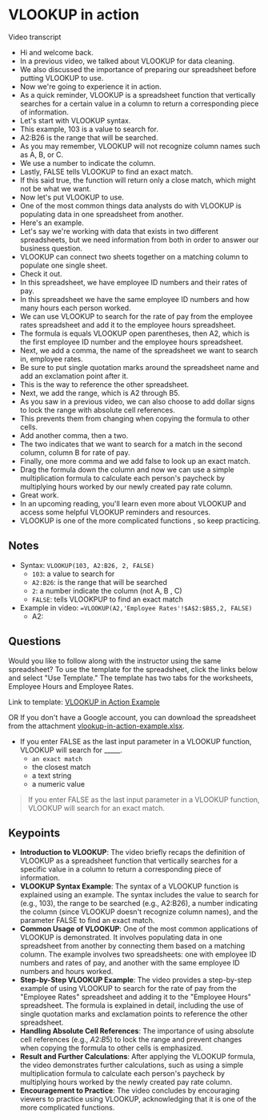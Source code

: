 # VLOOKUP in action

Video transcript

- Hi and welcome back.
- In a previous video, we talked about VLOOKUP for data cleaning.
- We also discussed the importance of preparing our spreadsheet before putting VLOOKUP to use.
- Now we're going to experience it in action.
- As a quick reminder, VLOOKUP is a spreadsheet function that vertically searches for a certain value in a column to return a corresponding piece of information.
- Let's start with VLOOKUP syntax.
- This example, 103 is a value to search for.
- A2:B26 is the range that will be searched.
- As you may remember, VLOOKUP will not recognize column names such as A, B, or C.
- We use a number to indicate the column.
- Lastly, FALSE tells VLOOKUP to find an exact match.
- If this said true, the function will return only a close match, which might not be what we want.
- Now let's put VLOOKUP to use.
- One of the most common things data analysts do with VLOOKUP is populating data in one spreadsheet from another.
- Here's an example.
- Let's say we're working with data that exists in two different spreadsheets, but we need information from both in order to answer our business question.
- VLOOKUP can connect two sheets together on a matching column to populate one single sheet.
- Check it out.
- In this spreadsheet, we have employee ID numbers and their rates of pay.
- In this spreadsheet we have the same employee ID numbers and how many hours each person worked.
- We can use VLOOKUP to search for the rate of pay from the employee rates spreadsheet and add it to the employee hours spreadsheet.
- The formula is equals VLOOKUP open parentheses, then A2, which is the first employee ID number and the employee hours spreadsheet.
- Next, we add a comma, the name of the spreadsheet we want to search in, employee rates.
- Be sure to put single quotation marks around the spreadsheet name and add an exclamation point after it.
- This is the way to reference the other spreadsheet.
- Next, we add the range, which is A2 through B5.
- As you saw in a previous video, we can also choose to add dollar signs to lock the range with absolute cell references.
- This prevents them from changing when copying the formula to other cells.
- Add another comma, then a two.
- The two indicates that we want to search for a match in the second column, column B for rate of pay.
- Finally, one more comma and we add false to look up an exact match.
- Drag the formula down the column and now we can use a simple multiplication formula to calculate each person's paycheck by multiplying hours worked by our newly created pay rate column.
- Great work.
- In an upcoming reading, you'll learn even more about VLOOKUP and access some helpful VLOOKUP reminders and resources.
- VLOOKUP is one of the more complicated functions , so keep practicing.

## Notes

- Syntax: `VLOOKUP(103, A2:B26, 2, FALSE)`
  - `103`: a value to search for
  - `A2:B26`: is the range that will be searched
  - `2`: a number indicate the column (not A, B , C)
  - `FALSE`: tells VLOOKPUP to find an exact match
- Example in video: `=VLOOKUP(A2,'Employee Rates'!$A$2:$B$5,2, FALSE)`
  - A2:

## Questions

Would you like to follow along with the instructor using the same spreadsheet? To use the template for the spreadsheet, click the links below and select "Use Template." The template has two tabs for the worksheets, Employee Hours and Employee Rates. 

Link to template: [VLOOKUP in Action Example](https://docs.google.com/spreadsheets/d/1f39uwSgf7N-bgc5GMAtaSefUPw0EIaAB4eKau7t0SXU/template/preview?resourcekey=0-fTi9xv6oG-88MRHHfVkHGQ)

OR If you don't have a Google account, you can download the spreadsheet from the attachment [vlookup-in-action-example.xlsx](./resources/vlookup-in-action-example.xlsx).

- If you enter FALSE as the last input parameter in a VLOOKUP function, VLOOKUP will search for _____.  
  - `an exact match`
  - the closest match
  - a text string
  - a numeric value

> If you enter FALSE as the last input parameter in a VLOOKUP function,  VLOOKUP will search for an exact match.

## Keypoints

- **Introduction to VLOOKUP**: The video briefly recaps the definition of VLOOKUP as a spreadsheet function that vertically searches for a specific value in a column to return a corresponding piece of information.
- **VLOOKUP Syntax Example**: The syntax of a VLOOKUP function is explained using an example. The syntax includes the value to search for (e.g., 103), the range to be searched (e.g., A2:B26), a number indicating the column (since VLOOKUP doesn't recognize column names), and the parameter FALSE to find an exact match.
- **Common Usage of VLOOKUP**: One of the most common applications of VLOOKUP is demonstrated. It involves populating data in one spreadsheet from another by connecting them based on a matching column. The example involves two spreadsheets: one with employee ID numbers and rates of pay, and another with the same employee ID numbers and hours worked.
- **Step-by-Step VLOOKUP Example**: The video provides a step-by-step example of using VLOOKUP to search for the rate of pay from the "Employee Rates" spreadsheet and adding it to the "Employee Hours" spreadsheet. The formula is explained in detail, including the use of single quotation marks and exclamation points to reference the other spreadsheet.
- **Handling Absolute Cell References**: The importance of using absolute cell references (e.g., $A$2:$B$5) to lock the range and prevent changes when copying the formula to other cells is emphasized.
- **Result and Further Calculations**: After applying the VLOOKUP formula, the video demonstrates further calculations, such as using a simple multiplication formula to calculate each person's paycheck by multiplying hours worked by the newly created pay rate column.
- **Encouragement to Practice**: The video concludes by encouraging viewers to practice using VLOOKUP, acknowledging that it is one of the more complicated functions.